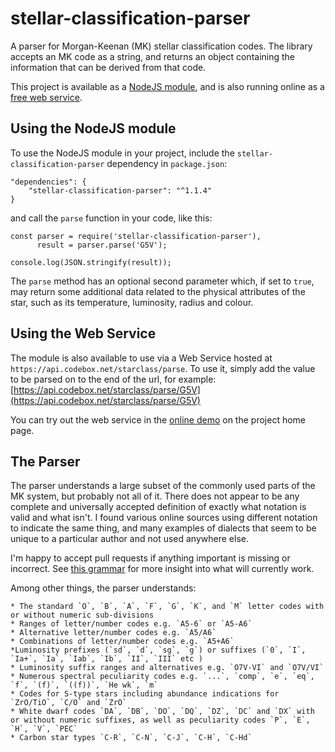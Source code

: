 # stellar-classification-parser
A parser for Morgan-Keenan (MK) stellar classification codes. The library accepts an MK code as a string, and returns an object containing the information that can be derived from that code.

This project is available as a [NodeJS module](https://www.npmjs.com/package/stellar-classification-parser), and is also running online as a [free web service](https://api.codebox.net/starclass/parse/G5V).


## Using the NodeJS module
To use the NodeJS module in your project, include the `stellar-classification-parser` dependency in `package.json`:

    "dependencies": {
        "stellar-classification-parser": "^1.1.4"
    }

and call the `parse` function in your code, like this:

    const parser = require('stellar-classification-parser'),
          result = parser.parse('G5V');
    
    console.log(JSON.stringify(result));


The `parse` method has an optional second parameter which, if set to `true`, may return some additional data related to the physical attributes of the star, such as its temperature, luminosity, radius and colour.

## Using the Web Service
The module is also available to use via a Web Service hosted at `https://api.codebox.net/starclass/parse`. To use it, simply add the value to be parsed on to the end of the url, for example: [https://api.codebox.net/starclass/parse/G5V](https://api.codebox.net/starclass/parse/G5V)

You can try out the web service in the [online demo](https://codebox.net/pages/star-classification-parser-web-service#demo) on the project home page.

## The Parser
The parser understands a large subset of the commonly used parts of the MK system, but probably not all of it. There does not appear to be any complete and universally accepted definition of exactly what notation is valid and what isn't. I found various online sources using different notation to indicate the same thing, and many examples of dialects that seem to be unique to a particular author and not used anywhere else.

I'm happy to accept pull requests if anything important is missing or incorrect. See [this grammar](https://github.com/codebox/stellar-classification-parser/blob/master/grammar.txt) for more insight into what will currently work.

Among other things, the parser understands:
    
    * The standard `O`, `B`, `A`, `F`, `G`, `K`, and `M` letter codes with or without numeric sub-divisions
    * Ranges of letter/number codes e.g. `A5-6` or `A5-A6`
    * Alternative letter/number codes e.g. `A5/A6`
    * Combinations of letter/number codes e.g. `A5+A6`
    *Luminosity prefixes (`sd`, `d`, `sg`, `g`) or suffixes (`0`, `I`, `Ia+`, `Ia`, `Iab`, `Ib`, `II`, `III` etc )
    * Luminosity suffix ranges and alternatives e.g. `O7V-VI` and `O7V/VI`
    * Numerous spectral peculiarity codes e.g. `...`, `comp`, `e`, `eq`, `f`, `(f)`, `((f))`, `He wk`, `m`
    * Codes for S-type stars including abundance indications for `ZrO/TiO`, `C/O` and `ZrO`
    * White dwarf codes `DA`, `DB`, `DO`, `DQ`, `DZ`, `DC` and `DX` with or without numeric suffixes, as well as peculiarity codes `P`, `E`, `H`, `V`, `PEC`
    * Carbon star types `C-R`, `C-N`, `C-J`, `C-H`, `C-Hd`
